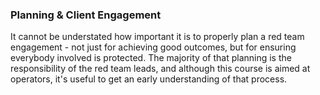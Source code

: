 ### Planning & Client Engagement

It cannot be understated how important it is to properly plan a red team engagement - not just for achieving good outcomes, but for ensuring everybody involved is protected. The majority of that planning is the responsibility of the red team leads, and although this course is aimed at operators, it's useful to get an early understanding of that process.